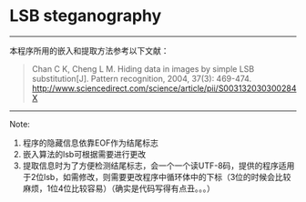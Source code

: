# LSB steganography
---------

本程序所用的嵌入和提取方法参考以下文献：

> Chan C K, Cheng L M. Hiding data in images by simple LSB substitution[J]. Pattern recognition, 2004, 37(3): 469-474.
http://www.sciencedirect.com/science/article/pii/S003132030300284X

----------
Note:
1. 程序的隐藏信息依靠EOF作为结尾标志
2. 嵌入算法的lsb可根据需要进行更改
3. 提取信息时为了方便检测结尾标志，会一个一个读UTF-8码，提供的程序适用于2位lsb，如需修改，则需要更改程序中循环体中的下标（3位的时候会比较麻烦，1位4位比较容易）（确实是代码写得有点丑。。。）

